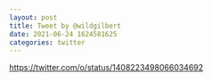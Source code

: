 ```yaml
--- 
layout: post 
title: Tweet by @wildgilbert 
date: 2021-06-24 1624581625 
categories: twitter 
--- 
```

https://twitter.com/o/status/1408223498066034692